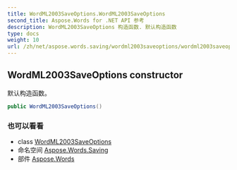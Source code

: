 ```yaml
---
title: WordML2003SaveOptions.WordML2003SaveOptions
second_title: Aspose.Words for .NET API 参考
description: WordML2003SaveOptions 构造函数. 默认构造函数
type: docs
weight: 10
url: /zh/net/aspose.words.saving/wordml2003saveoptions/wordml2003saveoptions/
---
```

## WordML2003SaveOptions constructor

默认构造函数。

```csharp
public WordML2003SaveOptions()
```

### 也可以看看

* class [WordML2003SaveOptions](../)
* 命名空间 [Aspose.Words.Saving](../../wordml2003saveoptions/)
* 部件 [Aspose.Words](../../../)


